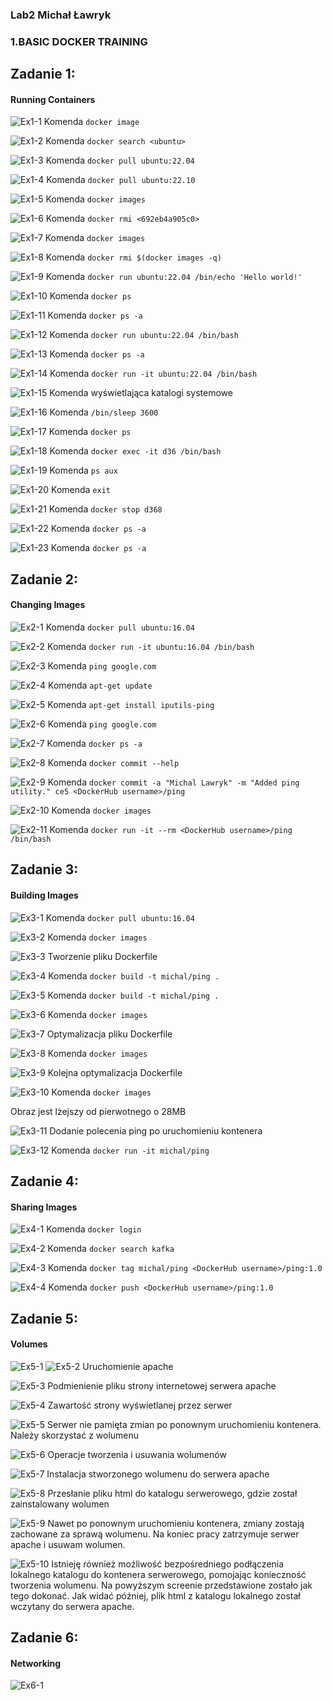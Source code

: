 ### Lab2 Michał Ławryk

### 1.BASIC DOCKER TRAINING

## Zadanie 1:
#### Running Containers


![Ex1-1](images/ex1/1.png)
Komenda `docker image`

![Ex1-2](images/ex1/2.png)
Komenda `docker search <ubuntu>`

![Ex1-3](images/ex1/3.png)
Komenda `docker pull ubuntu:22.04`

![Ex1-4](images/ex1/4.png)
Komenda `docker pull ubuntu:22.10`

![Ex1-5](images/ex1/5.png)
Komenda `docker images`

![Ex1-6](images/ex1/6.png)
Komenda `docker rmi <692eb4a905c0>`

![Ex1-7](images/ex1/7.png)
Komenda `docker images`

![Ex1-8](images/ex1/8.png)
Komenda `docker rmi $(docker images -q)`

![Ex1-9](images/ex1/9.png)
Komenda `docker run ubuntu:22.04 /bin/echo 'Hello world!'`

![Ex1-10](images/ex1/10.png)
Komenda `docker ps`

![Ex1-11](images/ex1/11.png)
Komenda `docker ps -a`

![Ex1-12](images/ex1/12.png)
Komenda `docker run ubuntu:22.04 /bin/bash`

![Ex1-13](images/ex1/13.png)
Komenda `docker ps -a`

![Ex1-14](images/ex1/14.png)
Komenda `docker run -it ubuntu:22.04 /bin/bash`

![Ex1-15](images/ex1/15.png)
Komenda wyświetlająca katalogi systemowe

![Ex1-16](images/ex1/16.png)
Komenda `/bin/sleep 3600`

![Ex1-17](images/ex1/17.png)
Komenda `docker ps`

![Ex1-18](images/ex1/18.png)
Komenda `docker exec -it d36 /bin/bash`

![Ex1-19](images/ex1/19.png)
Komenda `ps aux`

![Ex1-20](images/ex1/20.png)
Komenda `exit`

![Ex1-21](images/ex1/21.png)
Komenda `docker stop d368`

![Ex1-22](images/ex1/22.png)
Komenda `docker ps -a`

![Ex1-23](images/ex1/23.png)
Komenda `docker ps -a`



## Zadanie 2:
#### Changing Images


![Ex2-1](images/ex2/1.png)
Komenda `docker pull ubuntu:16.04`

![Ex2-2](images/ex2/2.png)
Komenda `docker run -it ubuntu:16.04 /bin/bash`

![Ex2-3](images/ex2/3.png)
Komenda `ping google.com`

![Ex2-4](images/ex2/4.png)
Komenda `apt-get update`

![Ex2-5](images/ex2/5.png)
Komenda `apt-get install iputils-ping`

![Ex2-6](images/ex2/6.png)
Komenda `ping google.com`

![Ex2-7](images/ex2/7.png)
Komenda `docker ps -a`

![Ex2-8](images/ex2/8.png)
Komenda `docker commit --help`

![Ex2-9](images/ex2/9.png)
Komenda `docker commit -a "Michal Lawryk" -m "Added ping utility." ce5 <DockerHub username>/ping`

![Ex2-10](images/ex2/10.png)
Komenda `docker images`

![Ex2-11](images/ex2/11.png)
Komenda `docker run -it --rm <DockerHub username>/ping /bin/bash`



## Zadanie 3:
#### Building Images


![Ex3-1](images/ex3/1.png)
Komenda `docker pull ubuntu:16.04`

![Ex3-2](images/ex3/2.png)
Komenda `docker images`

![Ex3-3](images/ex3/3.png)
Tworzenie pliku Dockerfile

![Ex3-4](images/ex3/4.png)
Komenda `docker build -t michal/ping .`

![Ex3-5](images/ex3/5.png)
Komenda `docker build -t michal/ping .`

![Ex3-6](images/ex3/6.png)
Komenda `docker images`

![Ex3-7](images/ex3/7.png)
Optymalizacja pliku Dockerfile

![Ex3-8](images/ex3/8.png)
Komenda `docker images`

![Ex3-9](images/ex3/9.png)
Kolejna optymalizacja Dockerfile

![Ex3-10](images/ex3/10.png)
Komenda `docker images`

Obraz jest lżejszy od pierwotnego o 28MB

![Ex3-11](images/ex3/11.png)
Dodanie polecenia ping po uruchomieniu kontenera

![Ex3-12](images/ex3/12.png)
Komenda `docker run -it michal/ping`



## Zadanie 4:
#### Sharing Images


![Ex4-1](images/ex4/1.png)
Komenda `docker login`

![Ex4-2](images/ex4/2.png)
Komenda `docker search kafka`

![Ex4-3](images/ex4/3.png)
Komenda `docker tag michal/ping <DockerHub username>/ping:1.0`

![Ex4-4](images/ex4/4.png)
Komenda `docker push <DockerHub username>/ping:1.0`



## Zadanie 5:
#### Volumes


![Ex5-1](images/ex5/1.png)
![Ex5-2](images/ex5/2.png)
Uruchomienie apache

![Ex5-3](images/ex5/3.png)
Podmienienie pliku strony internetowej serwera apache

![Ex5-4](images/ex5/4.png)
Zawartość strony wyświetlanej przez serwer

![Ex5-5](images/ex5/5.png)
Serwer nie pamięta zmian po ponownym uruchomieniu kontenera. Należy skorzystać z wolumenu

![Ex5-6](images/ex5/6.png)
Operacje tworzenia i usuwania wolumenów

![Ex5-7](images/ex5/7.png)
Instalacja stworzonego wolumenu do serwera apache

![Ex5-8](images/ex5/8.png)
Przesłanie pliku html do katalogu serwerowego, gdzie został zainstalowany wolumen

![Ex5-9](images/ex5/9.png)
Nawet po ponownym uruchomieniu kontenera, zmiany zostają zachowane za sprawą wolumenu. Na koniec pracy zatrzymuje serwer apache i usuwam wolumen.

![Ex5-10](images/ex5/10.png)
Istnieję również możliwość bezpośredniego podłączenia lokalnego katalogu do kontenera serwerowego, pomojając konieczność tworzenia wolumenu. Na powyższym screenie przedstawione zostało jak tego dokonać. Jak widać później, plik html z katalogu lokalnego został wczytany do serwera apache.



## Zadanie 6:
#### Networking


![Ex6-1](images/ex6/1.png)
